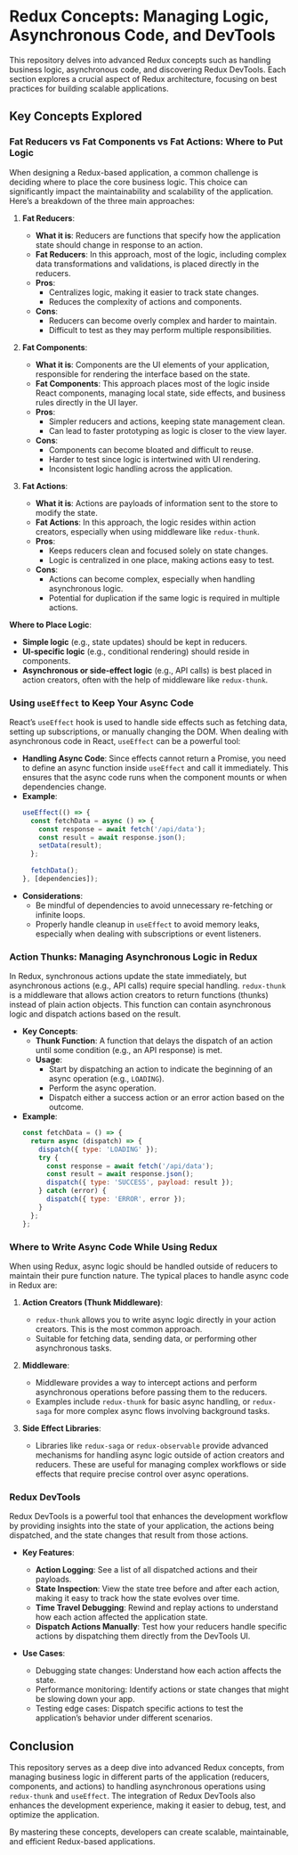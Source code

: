 
# Redux Concepts: Managing Logic, Asynchronous Code, and DevTools

This repository delves into advanced Redux concepts such as handling business logic, asynchronous code, and discovering Redux DevTools. Each section explores a crucial aspect of Redux architecture, focusing on best practices for building scalable applications.

## Key Concepts Explored

### Fat Reducers vs Fat Components vs Fat Actions: Where to Put Logic
When designing a Redux-based application, a common challenge is deciding where to place the core business logic. This choice can significantly impact the maintainability and scalability of the application. Here’s a breakdown of the three main approaches:

1. **Fat Reducers**:
   - **What it is**: Reducers are functions that specify how the application state should change in response to an action.
   - **Fat Reducers**: In this approach, most of the logic, including complex data transformations and validations, is placed directly in the reducers.
   - **Pros**: 
     - Centralizes logic, making it easier to track state changes.
     - Reduces the complexity of actions and components.
   - **Cons**: 
     - Reducers can become overly complex and harder to maintain.
     - Difficult to test as they may perform multiple responsibilities.

2. **Fat Components**:
   - **What it is**: Components are the UI elements of your application, responsible for rendering the interface based on the state.
   - **Fat Components**: This approach places most of the logic inside React components, managing local state, side effects, and business rules directly in the UI layer.
   - **Pros**:
     - Simpler reducers and actions, keeping state management clean.
     - Can lead to faster prototyping as logic is closer to the view layer.
   - **Cons**:
     - Components can become bloated and difficult to reuse.
     - Harder to test since logic is intertwined with UI rendering.
     - Inconsistent logic handling across the application.

3. **Fat Actions**:
   - **What it is**: Actions are payloads of information sent to the store to modify the state.
   - **Fat Actions**: In this approach, the logic resides within action creators, especially when using middleware like `redux-thunk`.
   - **Pros**:
     - Keeps reducers clean and focused solely on state changes.
     - Logic is centralized in one place, making actions easy to test.
   - **Cons**:
     - Actions can become complex, especially when handling asynchronous logic.
     - Potential for duplication if the same logic is required in multiple actions.

**Where to Place Logic**:
- **Simple logic** (e.g., state updates) should be kept in reducers.
- **UI-specific logic** (e.g., conditional rendering) should reside in components.
- **Asynchronous or side-effect logic** (e.g., API calls) is best placed in action creators, often with the help of middleware like `redux-thunk`.

### Using `useEffect` to Keep Your Async Code
React’s `useEffect` hook is used to handle side effects such as fetching data, setting up subscriptions, or manually changing the DOM. When dealing with asynchronous code in React, `useEffect` can be a powerful tool:

- **Handling Async Code**: Since effects cannot return a Promise, you need to define an async function inside `useEffect` and call it immediately. This ensures that the async code runs when the component mounts or when dependencies change.
- **Example**:
  ```javascript
  useEffect(() => {
    const fetchData = async () => {
      const response = await fetch('/api/data');
      const result = await response.json();
      setData(result);
    };
    
    fetchData();
  }, [dependencies]);
  ```
- **Considerations**:
  - Be mindful of dependencies to avoid unnecessary re-fetching or infinite loops.
  - Properly handle cleanup in `useEffect` to avoid memory leaks, especially when dealing with subscriptions or event listeners.

### Action Thunks: Managing Asynchronous Logic in Redux
In Redux, synchronous actions update the state immediately, but asynchronous actions (e.g., API calls) require special handling. `redux-thunk` is a middleware that allows action creators to return functions (thunks) instead of plain action objects. This function can contain asynchronous logic and dispatch actions based on the result.

- **Key Concepts**:
  - **Thunk Function**: A function that delays the dispatch of an action until some condition (e.g., an API response) is met.
  - **Usage**: 
    - Start by dispatching an action to indicate the beginning of an async operation (e.g., `LOADING`).
    - Perform the async operation.
    - Dispatch either a success action or an error action based on the outcome.
- **Example**:
  ```javascript
  const fetchData = () => {
    return async (dispatch) => {
      dispatch({ type: 'LOADING' });
      try {
        const response = await fetch('/api/data');
        const result = await response.json();
        dispatch({ type: 'SUCCESS', payload: result });
      } catch (error) {
        dispatch({ type: 'ERROR', error });
      }
    };
  };
  ```

### Where to Write Async Code While Using Redux
When using Redux, async logic should be handled outside of reducers to maintain their pure function nature. The typical places to handle async code in Redux are:

1. **Action Creators (Thunk Middleware)**:
   - `redux-thunk` allows you to write async logic directly in your action creators. This is the most common approach.
   - Suitable for fetching data, sending data, or performing other asynchronous tasks.

2. **Middleware**:
   - Middleware provides a way to intercept actions and perform asynchronous operations before passing them to the reducers.
   - Examples include `redux-thunk` for basic async handling, or `redux-saga` for more complex async flows involving background tasks.

3. **Side Effect Libraries**:
   - Libraries like `redux-saga` or `redux-observable` provide advanced mechanisms for handling async logic outside of action creators and reducers. These are useful for managing complex workflows or side effects that require precise control over async operations.

### Redux DevTools
Redux DevTools is a powerful tool that enhances the development workflow by providing insights into the state of your application, the actions being dispatched, and the state changes that result from those actions.

- **Key Features**:
  - **Action Logging**: See a list of all dispatched actions and their payloads.
  - **State Inspection**: View the state tree before and after each action, making it easy to track how the state evolves over time.
  - **Time Travel Debugging**: Rewind and replay actions to understand how each action affected the application state.
  - **Dispatch Actions Manually**: Test how your reducers handle specific actions by dispatching them directly from the DevTools UI.
  
- **Use Cases**:
  - Debugging state changes: Understand how each action affects the state.
  - Performance monitoring: Identify actions or state changes that might be slowing down your app.
  - Testing edge cases: Dispatch specific actions to test the application’s behavior under different scenarios.

## Conclusion

This repository serves as a deep dive into advanced Redux concepts, from managing business logic in different parts of the application (reducers, components, and actions) to handling asynchronous operations using `redux-thunk` and `useEffect`. The integration of Redux DevTools also enhances the development experience, making it easier to debug, test, and optimize the application.

By mastering these concepts, developers can create scalable, maintainable, and efficient Redux-based applications.
